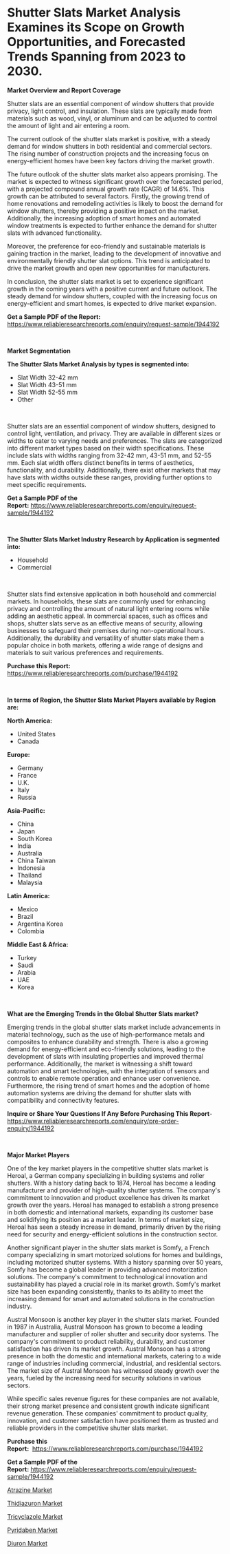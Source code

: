 <p><h1>Shutter Slats Market Analysis Examines its Scope on Growth Opportunities, and Forecasted Trends Spanning from 2023 to 2030.</h1></p><p><strong>Market Overview and Report Coverage</strong></p>
<p><p>Shutter slats are an essential component of window shutters that provide privacy, light control, and insulation. These slats are typically made from materials such as wood, vinyl, or aluminum and can be adjusted to control the amount of light and air entering a room.</p><p>The current outlook of the shutter slats market is positive, with a steady demand for window shutters in both residential and commercial sectors. The rising number of construction projects and the increasing focus on energy-efficient homes have been key factors driving the market growth.</p><p>The future outlook of the shutter slats market also appears promising. The market is expected to witness significant growth over the forecasted period, with a projected compound annual growth rate (CAGR) of 14.6%. This growth can be attributed to several factors. Firstly, the growing trend of home renovations and remodeling activities is likely to boost the demand for window shutters, thereby providing a positive impact on the market. Additionally, the increasing adoption of smart homes and automated window treatments is expected to further enhance the demand for shutter slats with advanced functionality.</p><p>Moreover, the preference for eco-friendly and sustainable materials is gaining traction in the market, leading to the development of innovative and environmentally friendly shutter slat options. This trend is anticipated to drive the market growth and open new opportunities for manufacturers.</p><p>In conclusion, the shutter slats market is set to experience significant growth in the coming years with a positive current and future outlook. The steady demand for window shutters, coupled with the increasing focus on energy-efficient and smart homes, is expected to drive market expansion.</p></p>
<p><strong>Get a Sample PDF of the Report:</strong> <a href="https://www.reliableresearchreports.com/enquiry/request-sample/1944192">https://www.reliableresearchreports.com/enquiry/request-sample/1944192</a></p>
<p>&nbsp;</p>
<p><strong>Market Segmentation</strong></p>
<p><strong>The Shutter Slats Market Analysis by types is segmented into:</strong></p>
<p><ul><li>Slat Width 32-42 mm</li><li>Slat Width 43-51 mm</li><li>Slat Width 52-55 mm</li><li>Other</li></ul></p>
<p>&nbsp;</p>
<p><p>Shutter slats are an essential component of window shutters, designed to control light, ventilation, and privacy. They are available in different sizes or widths to cater to varying needs and preferences. The slats are categorized into different market types based on their width specifications. These include slats with widths ranging from 32-42 mm, 43-51 mm, and 52-55 mm. Each slat width offers distinct benefits in terms of aesthetics, functionality, and durability. Additionally, there exist other markets that may have slats with widths outside these ranges, providing further options to meet specific requirements.</p></p>
<p><strong>Get a Sample PDF of the Report:</strong>&nbsp;<a href="https://www.reliableresearchreports.com/enquiry/request-sample/1944192">https://www.reliableresearchreports.com/enquiry/request-sample/1944192</a></p>
<p>&nbsp;</p>
<p><strong>The Shutter Slats Market Industry Research by Application is segmented into:</strong></p>
<p><ul><li>Household</li><li>Commercial</li></ul></p>
<p>&nbsp;</p>
<p><p>Shutter slats find extensive application in both household and commercial markets. In households, these slats are commonly used for enhancing privacy and controlling the amount of natural light entering rooms while adding an aesthetic appeal. In commercial spaces, such as offices and shops, shutter slats serve as an effective means of security, allowing businesses to safeguard their premises during non-operational hours. Additionally, the durability and versatility of shutter slats make them a popular choice in both markets, offering a wide range of designs and materials to suit various preferences and requirements.</p></p>
<p><strong>Purchase this Report:</strong>&nbsp; <a href="https://www.reliableresearchreports.com/purchase/1944192">https://www.reliableresearchreports.com/purchase/1944192</a></p>
<p>&nbsp;</p>
<p><strong>In terms of Region, the Shutter Slats Market Players available by Region are:</strong></p>
<p>
    <p> <strong> North America: </strong>
        <ul>
            <li>United States</li>
            <li>Canada</li>
        </ul>
        </p> 
    <p> <strong> Europe: </strong>
        <ul>
            <li>Germany</li>
            <li>France</li>
            <li>U.K.</li>
            <li>Italy</li>
            <li>Russia</li>
        </ul>
        </p> 
    <p> <strong> Asia-Pacific: </strong>
        <ul>
            <li>China</li>
            <li>Japan</li>
            <li>South Korea</li>
            <li>India</li>
            <li>Australia</li>
            <li>China Taiwan</li>
            <li>Indonesia</li>
            <li>Thailand</li>
            <li>Malaysia</li>
        </ul>
        </p> 
    <p> <strong> Latin America: </strong>
        <ul>
            <li>Mexico</li>
            <li>Brazil</li>
            <li>Argentina Korea</li>
            <li>Colombia</li>
        </ul>
        </p> 
    <p> <strong> Middle East & Africa: </strong>
        <ul>
            <li>Turkey</li>
            <li>Saudi</li>
            <li>Arabia</li>
            <li>UAE</li>
            <li>Korea</li>
        </ul>
    </p>
    </p>
<p>&nbsp;</p>
<p><strong>What are the Emerging Trends in the Global Shutter Slats market?</strong></p>
<p><p>Emerging trends in the global shutter slats market include advancements in material technology, such as the use of high-performance metals and composites to enhance durability and strength. There is also a growing demand for energy-efficient and eco-friendly solutions, leading to the development of slats with insulating properties and improved thermal performance. Additionally, the market is witnessing a shift toward automation and smart technologies, with the integration of sensors and controls to enable remote operation and enhance user convenience. Furthermore, the rising trend of smart homes and the adoption of home automation systems are driving the demand for shutter slats with compatibility and connectivity features.</p></p>
<p><strong>Inquire or Share Your Questions If Any Before Purchasing This Report</strong>- <a href="https://www.reliableresearchreports.com/enquiry/pre-order-enquiry/1944192">https://www.reliableresearchreports.com/enquiry/pre-order-enquiry/1944192</a></p>
<p>&nbsp;</p>
<p><strong>Major Market Players</strong></p>
<p><p>One of the key market players in the competitive shutter slats market is Heroal, a German company specializing in building systems and roller shutters. With a history dating back to 1874, Heroal has become a leading manufacturer and provider of high-quality shutter systems. The company's commitment to innovation and product excellence has driven its market growth over the years. Heroal has managed to establish a strong presence in both domestic and international markets, expanding its customer base and solidifying its position as a market leader. In terms of market size, Heroal has seen a steady increase in demand, primarily driven by the rising need for security and energy-efficient solutions in the construction sector.</p><p>Another significant player in the shutter slats market is Somfy, a French company specializing in smart motorized solutions for homes and buildings, including motorized shutter systems. With a history spanning over 50 years, Somfy has become a global leader in providing advanced motorization solutions. The company's commitment to technological innovation and sustainability has played a crucial role in its market growth. Somfy's market size has been expanding consistently, thanks to its ability to meet the increasing demand for smart and automated solutions in the construction industry.</p><p>Austral Monsoon is another key player in the shutter slats market. Founded in 1987 in Australia, Austral Monsoon has grown to become a leading manufacturer and supplier of roller shutter and security door systems. The company's commitment to product reliability, durability, and customer satisfaction has driven its market growth. Austral Monsoon has a strong presence in both the domestic and international markets, catering to a wide range of industries including commercial, industrial, and residential sectors. The market size of Austral Monsoon has witnessed steady growth over the years, fueled by the increasing need for security solutions in various sectors.</p><p>While specific sales revenue figures for these companies are not available, their strong market presence and consistent growth indicate significant revenue generation. These companies' commitment to product quality, innovation, and customer satisfaction have positioned them as trusted and reliable providers in the competitive shutter slats market.</p></p>
<p><strong>Purchase this Report:</strong>&nbsp;&nbsp;<a href="https://www.reliableresearchreports.com/purchase/1944192">https://www.reliableresearchreports.com/purchase/1944192</a></p>
<p></p>
<p><strong>Get a Sample PDF of the Report:</strong>&nbsp;<a href="https://www.reliableresearchreports.com/enquiry/request-sample/1944192">https://www.reliableresearchreports.com/enquiry/request-sample/1944192</a></p>
<p><p><a href="https://github.com/ambrozg/Market-Research-Report-List-1/blob/main/atrazine-market.md">Atrazine Market</a></p><p><a href="https://github.com/rahu1503/Market-Research-Report-List-1/blob/main/thidiazuron-market.md">Thidiazuron Market</a></p><p><a href="https://github.com/rahu1501/Market-Research-Report-List-1/blob/main/tricyclazole-market.md">Tricyclazole Market</a></p><p><a href="https://github.com/gshchiplitsov/Market-Research-Report-List-1/blob/main/pyridaben-market.md">Pyridaben Market</a></p><p><a href="https://github.com/dzharov81/Market-Research-Report-List-1/blob/main/diuron-market.md">Diuron Market</a></p></p>